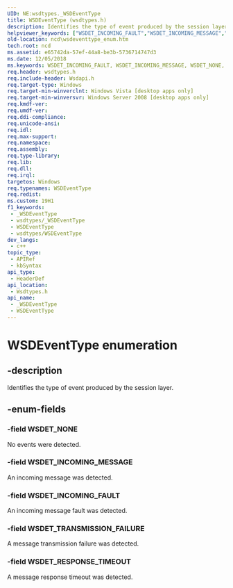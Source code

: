 ```yaml
---
UID: NE:wsdtypes._WSDEventType
title: WSDEventType (wsdtypes.h)
description: Identifies the type of event produced by the session layer.
helpviewer_keywords: ["WSDET_INCOMING_FAULT","WSDET_INCOMING_MESSAGE","WSDET_NONE","WSDET_RESPONSE_TIMEOUT","WSDET_TRANSMISSION_FAILURE","WSDEventType","WSDEventType enumeration","ncd.wsdeventtype_enum","wsdtypes/WSDET_INCOMING_FAULT","wsdtypes/WSDET_INCOMING_MESSAGE","wsdtypes/WSDET_NONE","wsdtypes/WSDET_RESPONSE_TIMEOUT","wsdtypes/WSDET_TRANSMISSION_FAILURE","wsdtypes/WSDEventType"]
old-location: ncd\wsdeventtype_enum.htm
tech.root: ncd
ms.assetid: e65742da-57ef-44a8-be3b-5736714747d3
ms.date: 12/05/2018
ms.keywords: WSDET_INCOMING_FAULT, WSDET_INCOMING_MESSAGE, WSDET_NONE, WSDET_RESPONSE_TIMEOUT, WSDET_TRANSMISSION_FAILURE, WSDEventType, WSDEventType enumeration, ncd.wsdeventtype_enum, wsdtypes/WSDET_INCOMING_FAULT, wsdtypes/WSDET_INCOMING_MESSAGE, wsdtypes/WSDET_NONE, wsdtypes/WSDET_RESPONSE_TIMEOUT, wsdtypes/WSDET_TRANSMISSION_FAILURE, wsdtypes/WSDEventType
req.header: wsdtypes.h
req.include-header: Wsdapi.h
req.target-type: Windows
req.target-min-winverclnt: Windows Vista [desktop apps only]
req.target-min-winversvr: Windows Server 2008 [desktop apps only]
req.kmdf-ver: 
req.umdf-ver: 
req.ddi-compliance: 
req.unicode-ansi: 
req.idl: 
req.max-support: 
req.namespace: 
req.assembly: 
req.type-library: 
req.lib: 
req.dll: 
req.irql: 
targetos: Windows
req.typenames: WSDEventType
req.redist: 
ms.custom: 19H1
f1_keywords:
 - _WSDEventType
 - wsdtypes/_WSDEventType
 - WSDEventType
 - wsdtypes/WSDEventType
dev_langs:
 - c++
topic_type:
 - APIRef
 - kbSyntax
api_type:
 - HeaderDef
api_location:
 - Wsdtypes.h
api_name:
 - _WSDEventType
 - WSDEventType
---
```


# WSDEventType enumeration


## -description

Identifies the type of event produced by the session layer.

## -enum-fields

### -field WSDET_NONE

No events were detected.

### -field WSDET_INCOMING_MESSAGE

An incoming message was detected.

### -field WSDET_INCOMING_FAULT

An incoming message fault was detected.

### -field WSDET_TRANSMISSION_FAILURE

A message transmission failure was detected.

### -field WSDET_RESPONSE_TIMEOUT

A message response timeout was detected.

